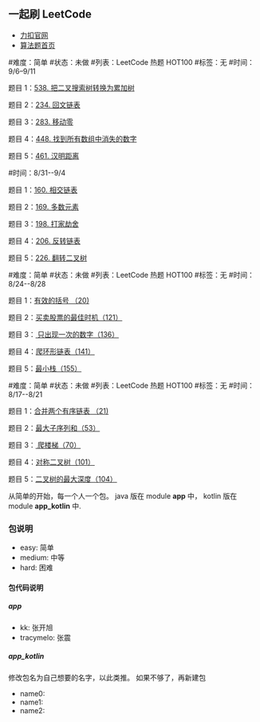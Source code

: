 ## 一起刷 LeetCode

- [力扣官网](https://leetcode-cn.com/)
- [算法题首页](https://leetcode-cn.com/problemset/algorithms/)

#难度：简单
#状态：未做
#列表：LeetCode 热题 HOT100 
#标签：无
#时间：9/6–9/11

题目 1：[538. 把二叉搜索树转换为累加树](https://leetcode-cn.com/problems/convert-bst-to-greater-tree/)

题目 2：[234. 回文链表](https://leetcode-cn.com/problems/palindrome-linked-list/)

题目 3：[283. 移动零](https://leetcode-cn.com/problems/move-zeroes/)

题目 4：[448. 找到所有数组中消失的数字](https://leetcode-cn.com/problems/find-all-numbers-disappeared-in-an-array/)

题目 5：[461. 汉明距离](https://leetcode-cn.com/problems/hamming-distance/)


#时间：8/31--9/4

题目 1：[160. 相交链表](https://leetcode-cn.com/problems/intersection-of-two-linked-lists/)

题目 2：[169. 多数元素](https://leetcode-cn.com/problems/majority-element/)

题目 3：[198. 打家劫舍](https://leetcode-cn.com/problems/house-robber/)

题目 4：[206. 反转链表](https://leetcode-cn.com/problems/reverse-linked-list/)

题目 5：[226. 翻转二叉树](https://leetcode-cn.com/problems/invert-binary-tree/)

#难度：简单
#状态：未做
#列表：LeetCode 热题 HOT100 
#标签：无
#时间：8/24--8/28

题目 1：[有效的括号  （20)](https://leetcode-cn.com/problems/valid-parentheses/)

题目 2：[买卖股票的最佳时机（121）](https://leetcode-cn.com/problems/best-time-to-buy-and-sell-stock/)

题目 3：[ 只出现一次的数字（136）](https://leetcode-cn.com/problems/single-number/)   

题目 4：[爬环形链表（141）](https://leetcode-cn.com/problems/linked-list-cycle/)   

题目 5：[最小栈（155）](https://leetcode-cn.com/problems/min-stack/)   



#难度：简单
#状态：未做
#列表：LeetCode 热题 HOT100 
#标签：无
#时间：8/17--8/21

题目 1：[合并两个有序链表  （21)](https://leetcode-cn.com/problems/merge-two-sorted-lists/)

题目 2：[最大子序列和（53）](https://leetcode-cn.com/problems/maximum-subarray/)   

题目 3：[ 爬楼梯（70）](https://leetcode-cn.com/problems/climbing-stairs/)   

题目 4：[对称二叉树（101）](https://leetcode-cn.com/problems/symmetric-tree/)   

题目 5：[二叉树的最大深度（104）](https://leetcode-cn.com/problems/maximum-depth-of-binary-tree/)   


从简单的开始，每一个人一个包。 java 版在 module **app** 中， kotlin 版在 module **app_kotlin** 中.

### 包说明

- easy: 简单
- medium: 中等
- hard: 困难

#### 包代码说明

##### app

- kk: 张开旭
- tracymelo: 张震

##### app_kotlin

修改包名为自己想要的名字，以此类推。 如果不够了，再新建包

- name0:
- name1:
- name2:
